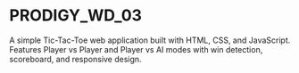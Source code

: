 # PRODIGY_WD_03
A simple Tic-Tac-Toe web application built with HTML, CSS, and JavaScript. Features Player vs Player and Player vs AI modes with win detection, scoreboard, and responsive design.
